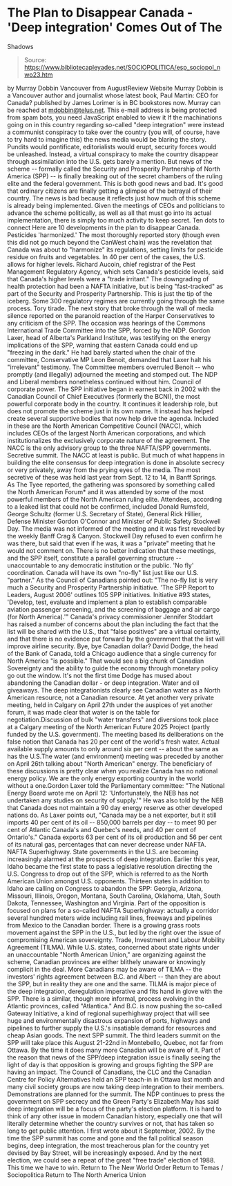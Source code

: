 # The Plan to Disappear Canada - 'Deep integration' Comes Out of The 
Shadows

> Source: https://www.bibliotecapleyades.net/SOCIOPOLITICA/esp_sociopol_nwo23.htm

by Murray Dobbin
Vancouver from AugustReview Website
Murray Dobbin is a Vancouver author and journalist whose latest book, Paul Martin: CEO for Canada? published by James Lorimer is in BC bookstores now. Murray can be reached at mdobbin@telus.net. This e-mail address is being protected from spam bots, you need JavaScript enabled to view it
If the machinations going on in this country regarding so-called "deep integration" were instead a communist conspiracy to take over the country (you will, of course, have to try hard to imagine this) the news media would be blaring the story. Pundits would pontificate, editorialists would erupt, security forces would be unleashed. Instead, a virtual conspiracy to make the country disappear through assimilation into the U.S. gets barely a mention. But news of the scheme -- formally called the Security and Prosperity Partnership of North America (SPP) -- is finally breaking out of the secret chambers of the ruling elite and the federal government. This is both good news and bad. It's good that ordinary citizens are finally getting a glimpse of the betrayal of their country. The news is bad because it reflects just how much of this scheme is already being implemented. Given the meetings of CEOs and politicians to advance the scheme politically, as well as all that must go into its actual implementation, there is simply too much activity to keep secret.
Ten dots to connect Here are 10 developments in the plan to disappear Canada.
Pesticides 'harmonized.'
The most thoroughly reported story (though even this did not go much beyond the CanWest chain) was the revelation that Canada was about to "harmonize" its regulations, setting limits for pesticide residue on fruits and vegetables. In 40 per cent of the cases, the U.S. allows for higher levels. Richard Aucoin, chief registrar of the Pest Management Regulatory Agency, which sets Canada's pesticide levels, said that Canada's higher levels were a "trade irritant." The downgrading of health protection had been a NAFTA initiative, but is being "fast-tracked" as part of the Security and Prosperity Partnership. This is just the tip of the iceberg. Some 300 regulatory regimes are currently going through the same process.
Tory tirade.
The next story that broke through the wall of media silence reported on the paranoid reaction of the Harper Conservatives to any criticism of the SPP. The occasion was hearings of the Commons International Trade Committee into the SPP, forced by the NDP. Gordon Laxer, head of Alberta's Parkland Institute, was testifying on the energy implications of the SPP, warning that eastern Canada could end up "freezing in the dark." He had barely started when the chair of the committee, Conservative MP Leon Benoit, demanded that Laxer halt his "irrelevant" testimony. The Committee members overruled Benoit -- who promptly (and illegally) adjourned the meeting and stomped out. The NDP and Liberal members nonetheless continued without him.
Council of corporate power.
The SPP initiative began in earnest back in 2002 with the Canadian Council of Chief Executives (formerly the BCNI), the most powerful corporate body in the country. It continues it leadership role, but does not promote the scheme just in its own name. It instead has helped create several supportive bodies that now help drive the agenda. Included in these are the North American Competitive Council (NACC), which includes CEOs of the largest North American corporations, and which institutionalizes the exclusively corporate nature of the agreement. The NACC is the only advisory group to the three NAFTA/SPP governments.
Secretive summit.
The NACC at least is public. But much of what happens in building the elite consensus for deep integration is done in absolute secrecy or very privately, away from the prying eyes of the media. The most secretive of these was held last year from Sept. 12 to 14, in Banff Springs. As The Tyee reported, the gathering was sponsored by something called the North American Forum* and it was attended by some of the most powerful members of the North American ruling elite. Attendees, according to a leaked list that could not be confirmed, included Donald Rumsfeld, George Schultz (former U.S. Secretary of State), General Rick Hillier, Defense Minister Gordon O'Connor and Minister of Public Safety Stockwell Day. The media was not informed of the meeting and it was first revealed by the weekly Banff Crag & Canyon. Stockwell Day refused to even confirm he was there, but said that even if he was, it was a "private" meeting that he would not comment on. There is no better indication that these meetings, and the SPP itself, constitute a parallel governing structure -- unaccountable to any democratic institution or the public.
'No fly' coordination.
Canada will have its own "no-fly" list just like our U.S. "partner." As the Council of Canadians pointed out:
"The no-fly list is very much a Security and Prosperity Partnership initiative. 'The SPP Report to Leaders, August 2006' outlines 105 SPP initiatives. Initiative #93 states, 'Develop, test, evaluate and implement a plan to establish comparable aviation passenger screening, and the screening of baggage and air cargo (for North America).'"
Canada's privacy commissioner Jennifer Stoddart has raised a number of concerns about the plan including the fact that the list will be shared with the U.S., that "false positives" are a virtual certainty, and that there is no evidence put forward by the government that the list will improve airline security.
Bye, bye Canadian dollar?
David Dodge, the head of the Bank of Canada, told a Chicago audience that a single currency for North America "is possible." That would see a big chunk of Canadian Sovereignty and the ability to guide the economy through monetary policy go out the window. It's not the first time Dodge has mused about abandoning the Canadian dollar - or deep integration.
Water and oil giveaways.
The deep integrationists clearly see Canadian water as a North American resource, not a Canadian resource. At yet another very private meeting, held in Calgary on April 27th under the auspices of yet another forum, it was made clear that water is on the table for negotiation.Discussion of bulk "water transfers" and diversions took place at a Calgary meeting of the North American Future 2025 Project (partly funded by the U.S. government). The meeting based its deliberations on the false notion that Canada has 20 per cent of the world's fresh water. Actual available supply amounts to only around six per cent -- about the same as has the U.S.The water (and environment) meeting was preceded by another on April 26th talking about "North American" energy. The beneficiary of these discussions is pretty clear when you realize Canada has no national energy policy. We are the only energy exporting country in the world without a one.Gordon Laxer told the Parliamentary committee:
"The National Energy Board wrote me on April 12: 'Unfortunately, the NEB has not undertaken any studies on security of supply.'"
He was also told by the NEB that Canada does not maintain a 90 day energy reserve as other developed nations do. As Laxer points out,
"Canada may be a net exporter, but it still imports 40 per cent of its oil -- 850,000 barrels per day -- to meet 90 per cent of Atlantic Canada's and Quebec's needs, and 40 per cent of Ontario's."
Canada exports 63 per cent of its oil production and 56 per cent of its natural gas, percentages that can never decrease under NAFTA.
NAFTA Superhighway.
State governments in the U.S. are becoming increasingly alarmed at the prospects of deep integration. Earlier this year, Idaho became the first state to pass a legislative resolution directing the U.S. Congress to drop out of the SPP, which is referred to as the North American Union amongst U.S. opponents. Thirteen states in addition to Idaho are calling on Congress to abandon the SPP: Georgia, Arizona, Missouri, Illinois, Oregon, Montana, South Carolina, Oklahoma, Utah, South Dakota, Tennessee, Washington and Virginia. Part of the opposition is focused on plans for a so-called NAFTA Superhighway: actually a corridor several hundred meters wide including rail lines, freeways and pipelines from Mexico to the Canadian border. There is a growing grass roots movement against the SPP in the U.S., but led by the right over the issue of compromising American sovereignty.
Trade, Investment and Labour Mobility Agreement (TILMA).
While U.S. states, concerned about state rights under an unaccountable "North American Union," are organizing against the scheme, Canadian provinces are either blithely unaware or knowingly complicit in the deal. More Canadians may be aware of TILMA -- the investors' rights agreement between B.C. and Albert -- than they are about the SPP, but in reality they are one and the same. TILMA is major piece of the deep integration, deregulation imperative and fits hand in glove with the SPP. There is a similar, though more informal, process evolving in the Atlantic provinces, called "Atlantica." And B.C. is now pushing the so-called Gateway Initiative, a kind of regional superhighway project that will see huge and environmentally disastrous expansion of ports, highways and pipelines to further supply the U.S.'s insatiable demand for resources and cheap Asian goods.
The next SPP summit.
The third leaders summit on the SPP will take place this August 21-22nd in Montebello, Quebec, not far from Ottawa. By the time it does many more Canadian will be aware of it.
Part of the reason that news of the SPP/deep integration issue is finally seeing the light of day is that opposition is growing and groups fighting the SPP are having an impact. The Council of Canadians, the CLC and the Canadian Centre for Policy Alternatives held an SPP teach-in in Ottawa last month and many civil society groups are now taking deep integration to their members. Demonstrations are planned for the summit. The NDP continues to press the government on SPP secrecy and the Green Party's Elizabeth May has said deep integration will be a focus of the party's election platform. It is hard to think of any other issue in modern Canadian history, especially one that will literally determine whether the country survives or not, that has taken so long to get public attention. I first wrote about it September, 2002. By the time the SPP summit has come and gone and the fall political season begins, deep integration, the most treacherous plan for the country yet devised by Bay Street, will be increasingly exposed. And by the next election, we could see a repeat of the great "free trade" election of 1988.
This time we have to win.
Return to The New World Order
Return to Temas / Sociopolitica
Return to The North America Union
